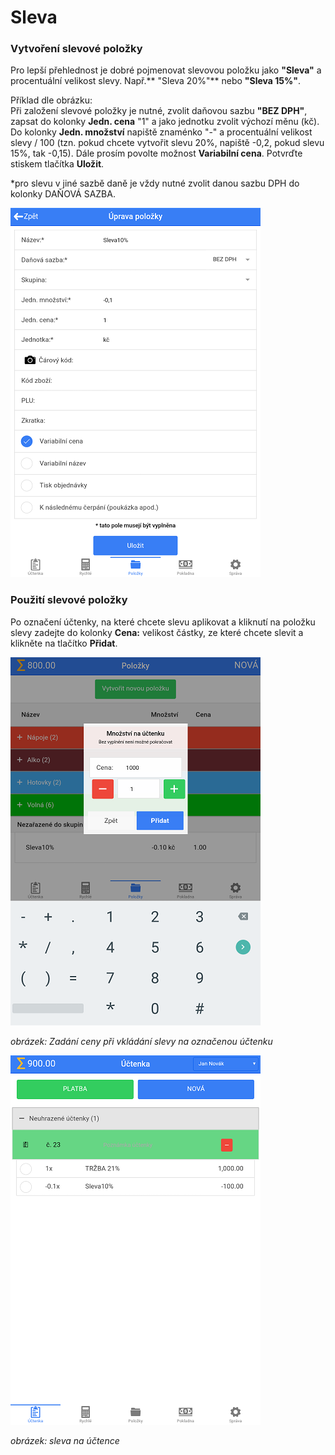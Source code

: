 # Sleva

### Vytvoření slevové položky

Pro lepší přehlednost je dobré pojmenovat slevovou položku jako **"Sleva"** a procentuální velikost slevy. Např.** "Sleva 20%"** nebo **"Sleva 15%"**.

Příklad dle obrázku:  
Při založení slevové položky je nutné, zvolit daňovou sazbu **"BEZ DPH"**, zapsat do kolonky **Jedn. cena** "1" a jako jednotku zvolit výchozí měnu \(kč\). Do kolonky **Jedn. množství** napiště znaménko "-" a procentuální velikost slevy / 100 \(tzn. pokud chcete vytvořit slevu 20%, napiště -0,2, pokud slevu 15%, tak -0,15\). Dále prosím povolte možnost **Variabilní cena**. Potvrďte stiskem tlačítka **Uložit**.

\*pro slevu v jiné sazbě daně je vždy nutné zvolit danou sazbu DPH do kolonky DAŇOVÁ SAZBA.

![](img/discount1.png)

### Použití slevové položky

Po označení účtenky, na které chcete slevu aplikovat a kliknutí na položku slevy zadejte do kolonky **Cena:** velikost částky, ze které chcete slevit a klikněte na tlačítko **Přidat**.

![](img/discount2.png)

_obrázek: Zadání ceny při vkládání slevy na označenou účtenku_

![](img/discount3.png)

_obrázek: sleva na účtence_

